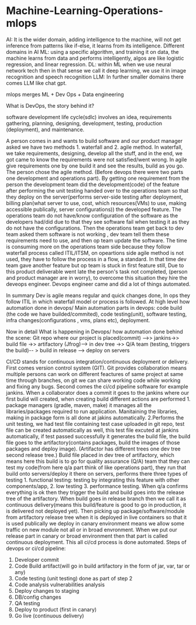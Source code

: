 # Machine-Learning-Operations-mlops

AI: It is the wider domain, adding intelligence to the machine, will not get inference from patterns like if-else, it  learns from its intelligence. Different domains in AI
ML: using a specific algorithm, and training it on data, the machine learns from data and performs intelligently, algos are like logistic regression, and linear regression.
DL: within ML when we use neural network tech then in that sense we call it deep learning, we use it in image recognition and speech recognition
LLM: In further smaller domains there comes LLM like chat gpt.

mlops merges ML + Dev Ops + Data engineering

What is DevOps, the story behind it?

software development life cycle(sdlc) involves an idea, requirements gathering, planning, designing, development, testing, production (deployment), and maintenance.

A person comes in and wants to build software and our product manager asked we have two methods 1. waterfall and 2. agile method. In waterfall, we take requirements, designing, develop all the stuff, and in the end, we got came to know the requirements were not satisfied/went wrong. In agile give requirements one by one build it and see the results, build as you go. The person chose the agile method. (Before devops there were two parts one development and operations part). By getting one requirement from the person the development team did the development(code) of the feature after performing the unit testing handed over to the operations team so that they deploy on the server(performs server-side testing after deployment, billing plan(what server to use, cost, which resources(VMs) to use, making accessible publically, server configurations)) the developed feature. The operations team do not have/know configuration of the software as the developers had/did due to that they see software fail when testing it as they do not have the configurations. Then the operations team get back to dev team asked them software is not working , dev team tell them these requirements need to use, and then op team update the software. The time is consuming more on the operations team side because they follow waterfall process called ITIL/ITSM, on opeartions side agile method is not used, they have to follow the process in a flow, a standard. In that time dev team gave another feature but op team is stuck in first feature still, Due to this product deliverable went late the person's task not completed, (person and product manager are in worry), to overcome this situation they hire the deveops engineer.  Devops engineer came and did a lot of things automated.  

In summary Dev is agile means regular and quick changes done, In ops they follow ITIL in which waterfall model or process is followed.
At high level how automation done in devops/ Main automation parts in devops: code build (the code we have builded/commited), code testing(unit), software testing, infra changes(configurations , vms, plans etc), deployment.

Now in detail What is happening in Devops/ how automation done behind the scene: Git repo where our project is placed(commit) -->> jankins->> build file ->> artifactory (Jfrog)--> in dev tree ->> Q/A team (testing, triggers the build)-- > build in release --> deploy on servers

 CI/CD stands for continuous integration/continuous deployment or delivery. First comes version control system (GIT). Git provides collaboration means multiple persons can work on different feactures of same project at same time through branches, on git we can share working code while working and fixing any bugs. Second comes the ci/cd pipeline software for example jankins. When a collaborator does a commit it goes to the jankins where our first bulid will created, when creating build different actions are performed 1. package managers (gradle, maven, make) it manages all the libraries/packages required to run application. Manitaining the libraries, making in package form is all done at jakins automatically. 2.Performs the unit testing, we had test file containing test case uploaded in git repo, test file can be created automatically as well, this test file excuted at jankins automatically, if test passed successfully it generates the build file, the build file goes to the artifactory(contains packages, build the images of those packages and deploy image). (Artifactor has different trees one dev tree second release tree.) Build file placed in dev tree of artifactory, which means here this build is to go for quality assurance (Q/A) team that they can test my code(from here q/a part think of like operations part), they run that build onto servers/deploy it there on servers, performs there three types of testing 1. functional testing: testing by integrating this feature with other components/app, 2. low testing 3. performance testing. When q/a confirms everything is ok then they trigger the build and build goes into the release tree of the artifactory. When build goes in release branch then we call it as continuous delivery(means this build/feature is good to go in production, it is delivered not deployed yet). Then picking up package/software/module from artifactory release tree when it is deployed in live containers so that it is used publically we deploy in canary environment means we allow some traffic on new module not all or in broad envronment. When we put our release part in canary or broad environment then that part is called continuous deployment. This all ci/cd process is done automated.
Steps of devops or ci/cd pipeline:
1. Developer commit
2. Code Build artifact(will go in build artifactory in the form of jar, var, tar or any)
3. Code testing (unit testing) done as part of step 2
4. Code analysis vulnerabilities analysis
5. Deploy changes to staging
6. DB/config changes
7. QA testing
8. Deploy to product (first in canary)
9. Go live (continuous delivery) 
